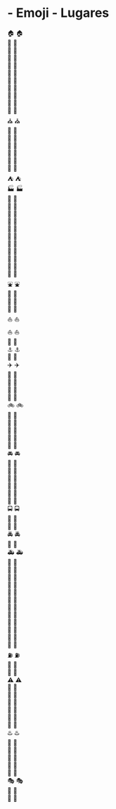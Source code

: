# - Emoji - Lugares

🏠 :house:\
🏡 :house_with_garden:\
🏫 :school:\
🏢 :office:\
🏣 :post_office:\
🏥 :hospital:\
🏦 :bank:\
🏪 :convenience_store:\
🏩 :love_hotel:\
🏨 :hotel:\
💒 :wedding:\
⛪ :church:\
🏬 :department_store:\
🏤 :european_post_office:\
🌇 :city_sunrise:\
🌆 :city_sunset:\
🏯 :japanese_castle:\
🏰 :european_castle:\
⛺ :tent:\
🏭 :factory:\
🗼 :tokyo_tower:\
🗾 :japan:\
🗻 :mount_fuji:\
🌄 :sunrise_over_mountains:\
🌅 :sunrise:\
🌠 :stars:\
🗽 :statue_of_liberty:\
🌉 :bridge_at_night:\
🎠 :carousel_horse:\
🌈 :rainbow:\
🎡 :ferris_wheel:\
⛲ :fountain:\
🎢 :roller_coaster:\
🚢 :ship:\
🚤 :speedboat:\
⛵ :boat:\
⛵ :sailboat:\
🚣 :rowboat:\
⚓ :anchor:\
🚀 :rocket:\
✈️ :airplane:\
🚁 :helicopter:\
🚂 :steam_locomotive:\
🚊 :tram:\
🚞 :mountain_railway:\
🚲 :bike:\
🚡 :aerial_tramway:\
🚟 :suspension_railway:\
🚠 :mountain_cableway:\
🚜 :tractor:\
🚙 :blue_car:\
🚘 :oncoming_automobile:\
🚗 :car:\
🚗 :red_car:\
🚕 :taxi:\
🚖 :oncoming_taxi:\
🚛 :articulated_lorry:\
🚌 :bus:\
🚍 :oncoming_bus:\
🚨 :rotating_light:\
🚓 :police_car:\
🚔 :oncoming_police_car:\
🚒 :fire_engine:\
🚑 :ambulance:\
🚐 :minibus:\
🚚 :truck:\
🚋 :train:\
🚉 :station:\
🚆 :train2:\
🚅 :bullettrain_front:\
🚄 :bullettrain_side:\
🚈 :light_rail:\
🚝 :monorail:\
🚃 :railway_car:\
🚎 :trolleybus:\
🎫 :ticket:\
⛽ :fuelpump:\
🚦 :vertical_traffic_light:\
🚥 :traffic_light:\
⚠️ :warning:\
🚧 :construction:\
🔰 :beginner:\
🏧 :atm:\
🎰 :slot_machine:\
🚏 :busstop:\
💈 :barber:\
♨️ :hotsprings:\
🏁 :checkered_flag:\
🎌 :crossed_flags:\
🏮 :izakaya_lantern:\
🗿 :moyai:\
🎪 :circus_tent:\
🎭 :performing_arts:\
📍 :round_pushpin:\
🚩 :triangular_flag_on_post: